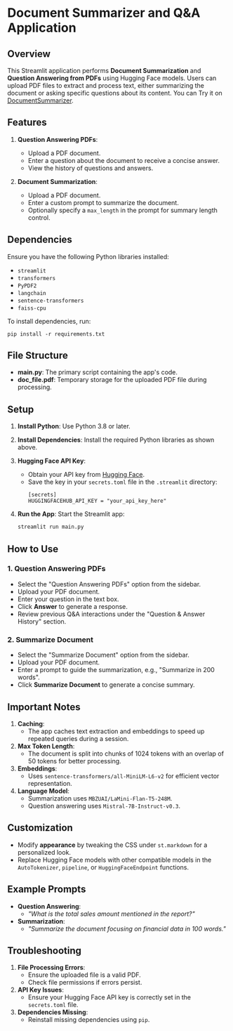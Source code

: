 # Document Summarizer and Q&A Application

## Overview

This Streamlit application performs **Document Summarization** and **Question Answering from PDFs** using Hugging Face models. Users can upload PDF files to extract and process text, either summarizing the document or asking specific questions about its content.
You can Try it on [DocumentSummarizer](https://document-summarizer-qjhbmke4he7k7bo7ujbeoz.streamlit.app).

## Features
1. **Question Answering PDFs**:
   - Upload a PDF document.
   - Enter a question about the document to receive a concise answer.
   - View the history of questions and answers.

2. **Document Summarization**:
   - Upload a PDF document.
   - Enter a custom prompt to summarize the document.
   - Optionally specify a `max_length` in the prompt for summary length control.

## Dependencies

Ensure you have the following Python libraries installed:
- `streamlit`
- `transformers`
- `PyPDF2`
- `langchain`
- `sentence-transformers`
- `faiss-cpu`

To install dependencies, run:
```terminal
pip install -r requirements.txt
```

## File Structure
- **main.py**: The primary script containing the app's code.
- **doc_file.pdf**: Temporary storage for the uploaded PDF file during processing.

## Setup

1. **Install Python**: Use Python 3.8 or later.

2. **Install Dependencies**:
   Install the required Python libraries as shown above.

3. **Hugging Face API Key**:
   - Obtain your API key from [Hugging Face](https://huggingface.co/settings/tokens).
   - Save the key in your `secrets.toml` file in the `.streamlit` directory:
     ```
     [secrets]
     HUGGINGFACEHUB_API_KEY = "your_api_key_here"
     ```

4. **Run the App**:
   Start the Streamlit app:
   ```bash
   streamlit run main.py
   ```

## How to Use

### 1. **Question Answering PDFs**
   - Select the "Question Answering PDFs" option from the sidebar.
   - Upload your PDF document.
   - Enter your question in the text box.
   - Click **Answer** to generate a response.
   - Review previous Q&A interactions under the "Question & Answer History" section.

### 2. **Summarize Document**
   - Select the "Summarize Document" option from the sidebar.
   - Upload your PDF document.
   - Enter a prompt to guide the summarization, e.g., "Summarize in 200 words".
   - Click **Summarize Document** to generate a concise summary.

## Important Notes
1. **Caching**: 
   - The app caches text extraction and embeddings to speed up repeated queries during a session.
2. **Max Token Length**:
   - The document is split into chunks of 1024 tokens with an overlap of 50 tokens for better processing.
3. **Embeddings**:
   - Uses `sentence-transformers/all-MiniLM-L6-v2` for efficient vector representation.
4. **Language Model**:
   - Summarization uses `MBZUAI/LaMini-Flan-T5-248M`.
   - Question answering uses `Mistral-7B-Instruct-v0.3`.

## Customization
- Modify **appearance** by tweaking the CSS under `st.markdown` for a personalized look.
- Replace Hugging Face models with other compatible models in the `AutoTokenizer`, `pipeline`, or `HuggingFaceEndpoint` functions.

## Example Prompts
- **Question Answering**: 
   - *"What is the total sales amount mentioned in the report?"*
- **Summarization**: 
   - *"Summarize the document focusing on financial data in 100 words."*

## Troubleshooting
1. **File Processing Errors**:
   - Ensure the uploaded file is a valid PDF.
   - Check file permissions if errors persist.
2. **API Key Issues**:
   - Ensure your Hugging Face API key is correctly set in the `secrets.toml` file.
3. **Dependencies Missing**:
   - Reinstall missing dependencies using `pip`.

